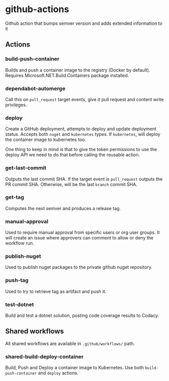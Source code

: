 # github-actions
Github action that bumps semver version and adds extended information to it

## Actions

### build-push-container
Builds and push a container image to the registry (Docker by default).
Requires Microsoft.NET.Build.Containers package installed.

### dependabot-automerge
Call this on `pull_request` target events, give it pull request and content write privileges.

### deploy
Create a GitHub deployment, attempts to deploy and update deployment status.
Accepts both `nuget` and `kubernetes` types. If `kubernetes`, will deploy the container image to kubernetes too.

One thing to keep in mind is that to give the token permissions to use the deploy API we need to do that before calling the reusable action.

### get-last-commit
Outputs the last commit SHA. If the target event is `pull_request` outputs the PR commit SHA. Otherwise, will be the last `branch` commit SHA.

### get-tag
Computes the next semver and produces a release tag.

### manual-approval
Used to require manual approval from specific users or org user groups.
It will create an issue where approvers can comment to allow or deny the workflow run.

### publish-nuget
Used to publish nuget packages to the private github nuget repository.

### push-tag
Used to try to retrieve tag as artifact and push it.

### test-dotnet
Build and test a dotnet solution, posting code coverage results to Codacy.

## Shared workflows
All shared workflows are available in `.github/workflows/` path.

### shared-build-deploy-container
Build, Push and Deploy a container image to Kubernetes.
Use both `build-push-container` and `deploy` actions.
